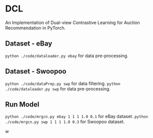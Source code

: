 # DCL

An Implementation of Dual-view Contrastive Learning for Auction Recommendation in PyTorch.


<!-- # Requirements

```
PyTorch 0.4 & Python 3.6
Numpy
TensorboardX
``` -->

## Dataset - eBay

`python ./code/dataloader.py ebay` for data pre-processing.


## Dataset - Swoopoo

`python ./code/dataPrep.py swp` for data filtering.
`python ./code/dataloader.py swp` for data pre-processing.

## Run Model
`python ./code/mrgcn.py ebay 1 1 1 1.0 0.1` for eBay dataset.
`python ./code/mrgcn.py swp 1 1 1 1.0 0.3` for Swoopoo dataset.

<!-- # Dataset

You should execute `python data.py` first to download necessary data and preprocess MovieLens-20M dataset.

[ml-20m.zip Download](https://grouplens.org/datasets/movielens/20m/) -->
w